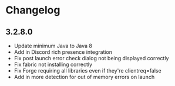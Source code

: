 # Changelog

## 3.2.8.0

-   Update minimum Java to Java 8
-   Add in Discord rich presence integration
-   Fix post launch error check dialog not being displayed correctly
-   Fix fabric not installing correctly
-   Fix Forge requiring all libraries even if they're clientreq=false
-   Add in more detection for out of memory errors on launch
